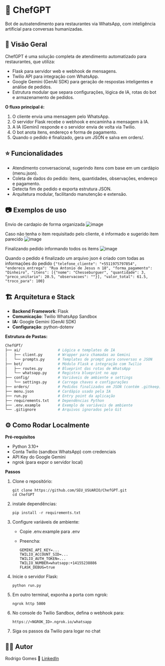 # 🍔 ChefGPT

Bot de autoatendimento para restaurantes via WhatsApp, com inteligência artificial para conversas humanizadas.

## 🚀 Visão Geral

ChefGPT é uma solução completa de atendimento automatizado para restaurantes, que utiliza:
 - Flask para servidor web e webhook de mensagens.
 - Twilio API para integração com WhatsApp.
 - Google Gemini (GenAI SDK) para geração de respostas inteligentes e análise de pedidos.
 - Estrutura modular que separa configurações, lógica de IA, rotas do bot e armazenamento de pedidos.

**O fluxo principal é:**
1. O cliente envia uma mensagem pelo WhatsApp.
2. O servidor Flask recebe o webhook e encaminha a mensagem à IA.
3. A IA (Gemini) responde e o servidor envia de volta via Twilio.
4. O bot anota itens, endereço e forma de pagamento.
5. Quando o pedido é finalizado, gera um JSON e salva em orders/.

## ⭐ Funcionalidades
 - Atendimento conversacional, sugerindo itens com base em um cardápio (menu.json).
 - Coleta de dados do pedido: itens, quantidades, observações, endereço e pagamento.
 - Detecta fim de pedido e exporta estrutura JSON.
 - Arquitetura modular, facilitando manutenção e extensão.

## 📷 Exemplos de uso
Envio de cardapio de forma organizada
![image](https://github.com/user-attachments/assets/5c05bee3-0ac5-4c6e-870e-f74dfc38b3fb)

Caso não tenha o item requisitado pelo cliente, é informado e sugerido item parecido
![image](https://github.com/user-attachments/assets/d2fab405-4094-495d-87d2-86ff2d6aec81)

Finalizando pedido informando todos os items
![image](https://github.com/user-attachments/assets/b53737b5-4402-4f95-a9ec-9708978d22f7)

Quando o pedido é finalizado um arquivo json é criado com todas as informações do pedido
```{"telefone_cliente": "+5511975797854", "endereco_entrega": "Rua Antonio de Jesus n 18", "forma_pagamento": "Dinheiro", "itens": [{"nome": "Chesseburguer", "quantidade": 3, "preco_unitario": 20.5, "observacoes": ""}], "valor_total": 61.5, "troco_para": 100}```

## 🏗️ Arquitetura e Stack

 - **Backend Framework**: Flask
 - **Comunicação**: Twilio WhatsApp Sandbox
 - **IA:** Google Gemini (GenAI SDK)
 - **Configuração**: python-dotenv

**Estrutura de Pastas:**
 ```bash
ChefGPT/
├── ai/                 # Lógica e templates de IA
│   ├── client.py       # Wrapper para chamadas ao Gemini
│   └── prompts.py      # Templates de prompt para conversas e JSON
├── bot/                # Módulo Flask e integração com Twilio
│   ├── routes.py       # Blueprint das rotas de WhatsApp
│   └── whatsapp.py     # Registra blueprint no app
├── config/             # Variáveis de ambiente e settings
│   └── settings.py     # Carrega chaves e configurações
├── orders/             # Pedidos finalizados em JSON (contém .gitkeep)
├── menu.json           # Cardápio usado pela IA
├── run.py              # Entry point da aplicação
├── requirements.txt    # Dependências Python
├── .env.example        # Exemplo de variáveis de ambiente
└── .gitignore          # Arquivos ignorados pelo Git
```

## ⚙️ Como Rodar Localmente

**Pré-requisitos**
 - Python 3.10+
 - Conta Twilio (sandbox WhatsApp) com credenciais
 - API Key do Google Gemini
 - ngrok (para expor o servidor local)

**Passos**
1. Clone o repositório:
    ```
    git clone https://github.com/SEU_USUARIO/ChefGPT.git
    cd ChefGPT
    ```

2. instale dependências:
    ```
    pip install -r requirements.txt
    ```

3. Configure variáveis de ambiente:
   - Copie .env.example para .env
   - Preencha:

        ```
        GEMINI_API_KEY=...
        TWILIO_ACCOUNT_SID=...
        TWILIO_AUTH_TOKEN=...
        TWILIO_NUMBER=whatsapp:+14155238886
        FLASK_DEBUG=true
        ```

4. Inicie o servidor Flask:
    
    ```
    python run.py
    ```

5. Em outro terminal, exponha a porta com ngrok:
    
    ```
    ngrok http 5000
    ```

6. No console do Twilio Sandbox, defina o webhook para:
    
    ```
    https://<NGROK_ID>.ngrok.io/whatsapp
    ```

7. Siga os passos da Twilio para logar no chat


## 🧑‍💻 Autor
Rodrigo Gomes
🔗 [LinkedIn](https://www.linkedin.com/in/rodrigogomes-profile/)
